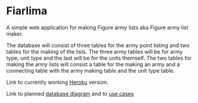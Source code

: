 # Fiarlima

A simple web application for making Figure army lists aka Figure army list maker.

The database will consist of three tables for the army point listing and two tables for the making of the lists. The three army tables will be for army type, unit type and the last will be for the units themself. The two tables for making the army lists will consist a table for the making an army and a connecting table with the army making table and the unit type table.

Link to currently working [Heroku](https://fiarlima-python-demo.herokuapp.com/) version.

Link to planned [database diagram](../master/documentation/Fiarlima.pdf) and to [use cases](https://www.google.com/)


